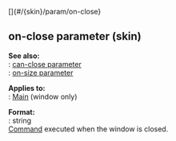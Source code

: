 []{#/{skin}/param/on-close}    
## on-close parameter (skin)    
**See also:**    
:   [can-close parameter](/ref/%7Bskin%7D/param/can-close/can-close.md)    
:   [on-size parameter](/ref/%7Bskin%7D/param/on-size/on-size.md)    
<!-- -->    
**Applies to:**    
:   [Main](/ref/%7Bskin%7D/control/main/main.md) (window only)    
<!-- -->    
**Format:**    
:   string    
[Command](/ref/%7Bskin%7D/commands/commands.md) executed when the window is closed.  